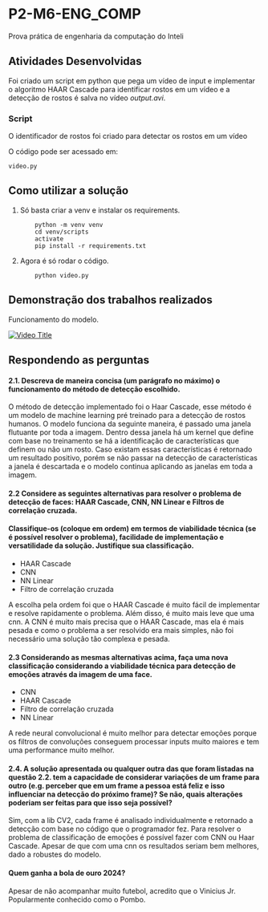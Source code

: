 # P2-M6-ENG_COMP
 Prova prática de engenharia da computação do Inteli 

## Atividades Desenvolvidas 
Foi criado um script em python que pega um vídeo de input e implementar o algoritmo HAAR Cascade para identificar rostos em um vídeo e a detecção de rostos é salva no vídeo *output.avi*. 

### Script 
O identificador de rostos foi criado para detectar os rostos em um vídeo 

O código pode ser acessado em: 

    video.py


## Como utilizar a solução 


1. Só basta criar a venv e instalar os requirements.

    ```console 
        python -m venv venv
        cd venv/scripts 
        activate
        pip install -r requirements.txt
    ``` 

2. Agora é só rodar o código.
    ```console 
        python video.py
    ``` 

## Demonstração dos trabalhos realizados 
Funcionamento do modelo. 

[![Video Title](https://img.youtube.com/vi/RiTKVyZGs7Q/0.jpg)](https://www.youtube.com/watch?v=RiTKVyZGs7Q)


## Respondendo as perguntas 
#### 2.1. Descreva de maneira concisa (um parágrafo no máximo) o funcionamento do método de detecção escolhido.

O método de detecção implementado foi o Haar Cascade, esse método é um modelo de machine learning pré treinado para a detecção de rostos humanos. O modelo funciona da seguinte maneira, é passado uma janela flutuante por toda a imagem. Dentro dessa janela há um kernel que define com base no treinamento se há a identificação de características que definem ou não um rosto. Caso existam essas características é retornado um resultado positivo, porém se não passar na detecção de características a janela é descartada e o modelo continua aplicando as janelas em toda a imagem. 


#### 2.2 Considere as seguintes alternativas para resolver o problema de detecção de faces: HAAR Cascade, CNN, NN Linear e Filtros de correlação cruzada. 
#### Classifique-os (coloque em ordem) em termos de viabilidade técnica (se é possível resolver o problema), facilidade de implementação e versatilidade da solução. Justifique sua classificação.

- HAAR Cascade
- CNN
- NN Linear
- Filtro de correlação cruzada

A escolha pela ordem foi que o HAAR Cascade é muito fácil de implementar e resolve rapidamente o problema. Além disso, é muito mais leve que uma cnn. 
A CNN é muito mais precisa que o HAAR Cascade, mas ela é mais pesada e como o problema a ser resolvido era mais simples, não foi necessário uma solução tão complexa e pesada. 




#### 2.3 Considerando as mesmas alternativas acima, faça uma nova classificação considerando a viabilidade técnica para detecção de emoções através da imagem de uma face.
- CNN
- HAAR Cascade
- Filtro de correlação cruzada
- NN Linear 

A rede neural convolucional é muito melhor para detectar emoções porque os filtros de convoluções conseguem processar inputs muito maiores e tem uma performance muito melhor. 

#### 2.4. A solução apresentada ou qualquer outra das que foram listadas na questão 2.2. tem a capacidade de considerar variações de um frame para outro (e.g. perceber que em um frame a pessoa está feliz e isso influenciar na detecção do próximo frame)? Se não, quais alterações poderiam ser feitas para que isso seja possível?

Sim, com a lib CV2, cada frame é analisado individualmente e retornado a detecção com base no código que o programador fez. Para resolver o problema de classificação de emoções é possível fazer com CNN ou Haar Cascade. Apesar de que com uma cnn os resultados seriam bem melhores, dado a robustes do modelo. 

#### Quem ganha a bola de ouro 2024?

Apesar de não acompanhar muito futebol, acredito que o Vinicius Jr. Popularmente conhecido como o Pombo.  
